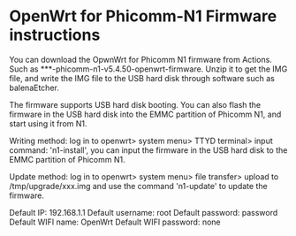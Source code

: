 # OpenWrt for Phicomm-N1 Firmware instructions


You can download the OpwnWrt for Phicomm N1 firmware from Actions. Such as ***-phicomm-n1-v5.4.50-openwrt-firmware. Unzip it to get the IMG file, and write the IMG file to the USB hard disk through software such as balenaEtcher.


The firmware supports USB hard disk booting. You can also flash the firmware in the USB hard disk into the EMMC partition of Phicomm N1, and start using it from N1.


Writing method: log in to openwrt> system menu> TTYD terminal> input command: 'n1-install', you can input the firmware in the USB hard disk to the EMMC partition of Phicomm N1.


Update method: log in to openwrt> system menu> file transfer> upload to /tmp/upgrade/xxx.img and use the command 'n1-update' to update the firmware.


Default IP: 192.168.1.1
Default username: root
Default password: password
Default WIFI name: OpenWrt
Default WIFI password: none
